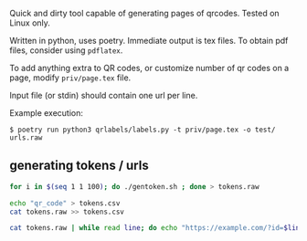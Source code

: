Quick and dirty tool capable of generating pages of qrcodes. Tested on Linux only.

Written in python, uses poetry. Immediate output is tex files. To obtain pdf files, consider using `pdflatex`.

To add anything extra to QR codes, or customize number of qr codes on a page, modify `priv/page.tex` file.

Input file (or stdin) should contain one url per line.

Example execution:
```
$ poetry run python3 qrlabels/labels.py -t priv/page.tex -o test/ urls.raw
```

## generating tokens / urls

```bash
for i in $(seq 1 1 100); do ./gentoken.sh ; done > tokens.raw

echo "qr_code" > tokens.csv
cat tokens.raw >> tokens.csv

cat tokens.raw | while read line; do echo "https://example.com/?id=$line"; done > urls.raw
```
